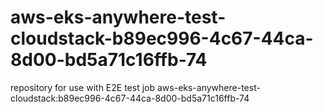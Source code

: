 # aws-eks-anywhere-test-cloudstack-b89ec996-4c67-44ca-8d00-bd5a71c16ffb-74
repository for use with E2E test job aws-eks-anywhere-test-cloudstack:b89ec996-4c67-44ca-8d00-bd5a71c16ffb-74
